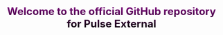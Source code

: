 <!DOCTYPE html>
<html>
<head>
  <style>
    .gradient-text {
      background: -webkit-linear-gradient(purple, black);
      -webkit-background-clip: text;
      -webkit-text-fill-color: transparent;
      font-size: 24px;
      font-weight: bold;
      text-align: center;
    }
  </style>
</head>
<body>
  <h1 class="gradient-text">Welcome to the official GitHub repository for Pulse External</h1>
</body>
</html>
